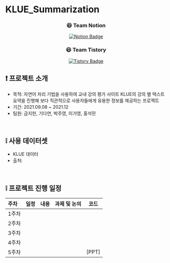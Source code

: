 # KLUE_Summarization


<div align="center">
  
  <h3> 😆 Team Notion </h3>
  
[![Notion Badge](https://img.shields.io/badge/Notion-000000?style=flat&logo=Notion&logoColor=white&link=https://keom.notion.site/KLUE-2333d995ff16488d8fe6320ef2a80aec)](https://keom.notion.site/KLUE-2333d995ff16488d8fe6320ef2a80aec)

  
  <h3> 😆 Team Tistory </h3>
  
[![Tistory Badge](https://img.shields.io/badge/Tistory-000000?style=flat&logo=Tesla&logoColor=white&link=https://kubig-2021-2.tistory.com/11?category=956772)](https://kubig-2021-2.tistory.com/11?category=956772)

</div>


## ❗ 프로젝트 소개
- 목적: 자연어 처리 기법을 사용하여 교내 강의 평가 사이트 KLUE의 강의 별 텍스트 요약을 진행해 보다 직관적으로 사용자들에게 유용한 정보를 제공하는 프로젝트
- 기간: 2021.09.08 ~ 2021.12
- 팀원: 금지헌, 기다연, 박주영, 이가영, 홍석민 <br>
<br>


## ❕ 사용 데이터셋
- KLUE 데이터 <br>
- 출처: 
<br>

## ❕ 프로젝트 진행 일정  

|   주차   |   일정   |   내용   |   과제 및 논의   |   코드   |
|:----------------------------|:----------------------------:|:--------------------:|:-------------------:|:-----------------:|
|  1주차  |  |  | |
|  2주차  |  |  | |
|  3주차  |  |  |  | | 
|  4주차  |  |  | | |
|  5주차  |  |  | | [PPT] | 
